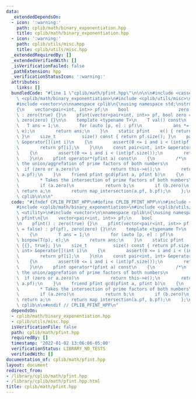 ```yaml
---
data:
  _extendedDependsOn:
  - icon: ':warning:'
    path: cplib/math/binary_exponentiation.hpp
    title: cplib/math/binary_exponentiation.hpp
  - icon: ':warning:'
    path: cplib/utils/misc.hpp
    title: cplib/utils/misc.hpp
  _extendedRequiredBy: []
  _extendedVerifiedWith: []
  _isVerificationFailed: false
  _pathExtension: hpp
  _verificationStatusIcon: ':warning:'
  attributes:
    links: []
  bundledCode: "#line 1 \"cplib/math/pfint.hpp\"\n\n\n\n#include <cassert>\n#include\
    \ <cplib/math/binary_exponentiation>\n#include <cplib/utils/misc>\n#include <utility>\n\
    #include <vector>\n\nnamespace cplib\n{\nusing namespace std;\nstruct pfint\n\
    {\n    vector<pair<int, int>> pf;\n    bool                   zero;\n\n    pfint()\
    \ : zero(true) {}\n    pfint(vector<pair<int, int>> pf, bool zero = false) : pf(pf),\
    \ zero(zero) {}\n\n    template <typename T>\n    T val() const\n    {\n     \
    \   T ans = 1;\n        for (auto [p, e] : pf)\n            ans *= binpow(T(p),\
    \ e);\n        return ans;\n    }\n    static pfint    e() { return {{}, true};\
    \ }\n    size_t          size() const { return pf.size(); }\n    pair<int, int>\
    \ &operator[](int i)\n    {\n        assert(0 <= i and i < (int)pf.size());\n\
    \        return pf[i];\n    }\n\n    const pair<int, int> &operator[](int i) const\n\
    \    {\n        assert(0 <= i and i < (int)pf.size());\n        return pf[i];\n\
    \    }\n\n    pfint operator*(pfint a) const\n    {\n        /*\n         * Takes\
    \ the union/aggrefation of prime factors of both numbers\n         */\n      \
    \  if (zero or a.zero)\n            return this->e();\n        return map_union(pf,\
    \ a.pf);\n    }\n    friend pfint gcd(pfint a, pfint b)\n    {\n        /*\n \
    \        * Takes the intersection of prime factors of both numbers\n         */\n\
    \        if (a.zero)\n            return b;\n        if (b.zero)\n           \
    \ return a;\n        return map_intersection(a.pf, b.pf);\n    };\n};\n} // namespace\
    \ cplib\n\n\n"
  code: "#ifndef CPLIB_PFINT_HPP\n#define CPLIB_PFINT_HPP\n\n#include <cassert>\n\
    #include <cplib/math/binary_exponentiation>\n#include <cplib/utils/misc>\n#include\
    \ <utility>\n#include <vector>\n\nnamespace cplib\n{\nusing namespace std;\nstruct\
    \ pfint\n{\n    vector<pair<int, int>> pf;\n    bool                   zero;\n\
    \n    pfint() : zero(true) {}\n    pfint(vector<pair<int, int>> pf, bool zero\
    \ = false) : pf(pf), zero(zero) {}\n\n    template <typename T>\n    T val() const\n\
    \    {\n        T ans = 1;\n        for (auto [p, e] : pf)\n            ans *=\
    \ binpow(T(p), e);\n        return ans;\n    }\n    static pfint    e() { return\
    \ {{}, true}; }\n    size_t          size() const { return pf.size(); }\n    pair<int,\
    \ int> &operator[](int i)\n    {\n        assert(0 <= i and i < (int)pf.size());\n\
    \        return pf[i];\n    }\n\n    const pair<int, int> &operator[](int i) const\n\
    \    {\n        assert(0 <= i and i < (int)pf.size());\n        return pf[i];\n\
    \    }\n\n    pfint operator*(pfint a) const\n    {\n        /*\n         * Takes\
    \ the union/aggrefation of prime factors of both numbers\n         */\n      \
    \  if (zero or a.zero)\n            return this->e();\n        return map_union(pf,\
    \ a.pf);\n    }\n    friend pfint gcd(pfint a, pfint b)\n    {\n        /*\n \
    \        * Takes the intersection of prime factors of both numbers\n         */\n\
    \        if (a.zero)\n            return b;\n        if (b.zero)\n           \
    \ return a;\n        return map_intersection(a.pf, b.pf);\n    };\n};\n} // namespace\
    \ cplib\n\n#endif // CPLIB_PFINT_HPP\n"
  dependsOn:
  - cplib/math/binary_exponentiation.hpp
  - cplib/utils/misc.hpp
  isVerificationFile: false
  path: cplib/math/pfint.hpp
  requiredBy: []
  timestamp: '2022-01-02 13:06:06-05:00'
  verificationStatus: LIBRARY_NO_TESTS
  verifiedWith: []
documentation_of: cplib/math/pfint.hpp
layout: document
redirect_from:
- /library/cplib/math/pfint.hpp
- /library/cplib/math/pfint.hpp.html
title: cplib/math/pfint.hpp
---
```

